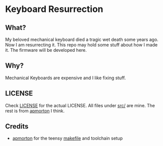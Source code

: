 Keyboard Resurrection
===========================

What?
-------
My beloved mechanical keyboard died a tragic wet death some years ago. Now I am
resurrecting it. This repo may hold some stuff about how I made it. The firmware
will be developed here.

Why?
-------
Mechanical Keyboards are expensive and I like fixing stuff.

LICENSE
-------
Check [LICENSE](LICENSE) for the actual LICENSE.
All files under [src/](src/) are mine. The rest is from [apmorton](https://github.com/apmorton) I think.

Credits
--------------------------

- [apmorton](https://github.com/apmorton) for the teensy [makefile](https://github.com/apmorton/teensy-template)
    and toolchain setup
